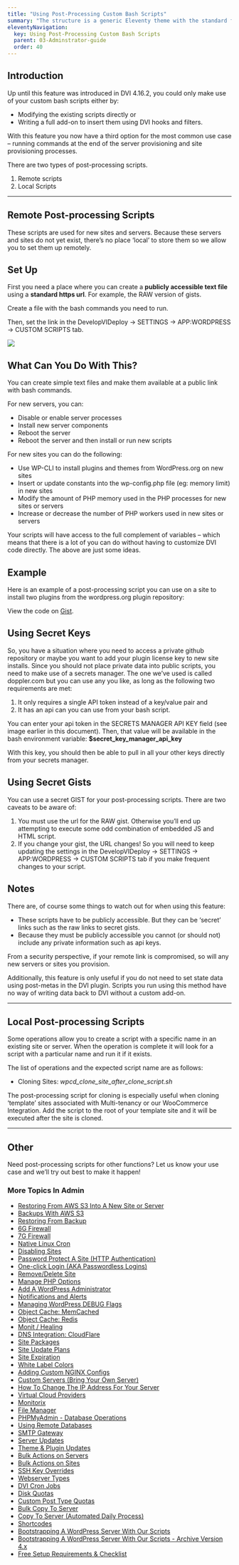 ```yaml
---
title: "Using Post-Processing Custom Bash Scripts"
summary: "The structure is a generic Eleventy theme with the standard folder and file names."
eleventyNavigation:
  key: Using Post-Processing Custom Bash Scripts
  parent: 03-Adminstrator-guide
  order: 40
---
```

## Introduction

Up until this feature was introduced in DVI 4.16.2, you could only make use of your custom bash scripts either by:

*   Modifying the existing scripts directly or
*   Writing a full add-on to insert them using DVI hooks and filters.

With this feature you now have a third option for the most common use case – running commands at the end of the server provisioning and site provisioning processes.

There are two types of post-processing scripts.

1.  Remote scripts
2.  Local Scripts

- - -

## Remote Post-processing Scripts

These scripts are used for new sites and servers. Because these servers and sites do not yet exist, there’s no place ‘local’ to store them so we allow you to set them up remotely.

## Set Up

First you need a place where you can create a **publicly accessible text file** using a **standard https url**. For example, the RAW version of gists.

Create a file with the bash commands you need to run.

Then, set the link in the DevelopVIDeploy → SETTINGS → APP:WORDPRESS → CUSTOM SCRIPTS tab.

[![](https://web.archive.org/web/20240304153213im_/https://wpclouddeploy.com/wp-content/uploads/2022/04/wpcd-v4-269.png)](https://web.archive.org/web/20240304153213/https://wpclouddeploy.com/wp-content/uploads/2022/04/wpcd-v4-269.png)

## What Can You Do With This?

You can create simple text files and make them available at a public link with bash commands.

For new servers, you can:

*   Disable or enable server processes
*   Install new server components
*   Reboot the server
*   Reboot the server and then install or run new scripts

For new sites you can do the following:

*   Use WP-CLI to install plugins and themes from WordPress.org on new sites
*   Insert or update constants into the wp-config.php file (eg: memory limit) in new sites
*   Modify the amount of PHP memory used in the PHP processes for new sites or servers
*   Increase or decrease the number of PHP workers used in new sites or servers

Your scripts will have access to the full complement of variables – which means that there is a lot of you can do without having to customize DVI code directly. The above are just some ideas.

## Example

Here is an example of a post-processing script you can use on a site to install two plugins from the wordpress.org plugin repository:

View the code on [Gist](https://web.archive.org/web/20240304153213/https://gist.github.com/elindydotcom/980f91e2f260e6dbefa817770c8ea744.js).

## Using Secret Keys

So, you have a situation where you need to access a private github repository or maybe you want to add your plugin license key to new site installs. Since you should not place private data into public scripts, you need to make use of a secrets manager. The one we’ve used is called doppler.com but you can use any you like, as long as the following two requirements are met:

1.  It only requires a single API token instead of a key/value pair and
2.  It has an api can you can use from your bash script.

You can enter your api token in the SECRETS MANAGER API KEY field (see image earlier in this document). Then, that value will be available in the bash environment variable: **$secret\_key\_manager\_api\_key**

With this key, you should then be able to pull in all your other keys directly from your secrets manager.

## Using Secret Gists

You can use a secret GIST for your post-processing scripts. There are two caveats to be aware of:

1.  You must use the url for the RAW gist. Otherwise you’ll end up attempting to execute some odd combination of embedded JS and HTML script.
2.  If you change your gist, the URL changes! So you will need to keep updating the settings in the DevelopVIDeploy -> SETTINGS -> APP:WORDPRESS -> CUSTOM SCRIPTS tab if you make frequent changes to your script.

## Notes

There are, of course some things to watch out for when using this feature:

*   These scripts have to be publicly accessible. But they can be ‘secret’ links such as the raw links to secret gists.
*   Because they must be publicly accessible you cannot (or should not) include any private information such as api keys.

From a security perspective, if your remote link is compromised, so will any new servers or sites you provision.

Additionally, this feature is only useful if you do not need to set state data using post-metas in the DVI plugin. Scripts you run using this method have no way of writing data back to DVI without a custom add-on.

- - -

## Local Post-processing Scripts

Some operations allow you to create a script with a specific name in an existing site or server. When the operation is complete it will look for a script with a particular name and run it if it exists.

The list of operations and the expected script name are as follows:

*   Cloning Sites: _wpcd\_clone\_site\_after\_clone\_script.sh_

The post-processing script for cloning is especially useful when cloning ‘template’ sites associated with Multi-tenancy or our WooCommerce Integration. Add the script to the root of your template site and it will be executed after the site is cloned.

- - -

## Other

Need post-processing scripts for other functions? Let us know your use case and we’ll try out best to make it happen!

### More Topics In Admin

*   [Restoring From AWS S3 Into A New Site or Server](https://web.archive.org/web/20240304153213/https://wpclouddeploy.com/documentation/tips-techniques-education/restoring-from-s3-into-a-new-site-or-server/)
*   [Backups With AWS S3](https://web.archive.org/web/20240304153213/https://wpclouddeploy.com/documentation/wpcloud-deploy-admin/backups-with-aws-s3/)
*   [Restoring From Backup](https://web.archive.org/web/20240304153213/https://wpclouddeploy.com/documentation/wpcloud-deploy-admin/restoring-from-backup/)
*   [6G Firewall](https://web.archive.org/web/20240304153213/https://wpclouddeploy.com/documentation/wpcloud-deploy-admin/6g-firewall/)
*   [7G Firewall](https://web.archive.org/web/20240304153213/https://wpclouddeploy.com/documentation/wpcloud-deploy-admin/7g-firewall/)
*   [Native Linux Cron](https://web.archive.org/web/20240304153213/https://wpclouddeploy.com/documentation/wpcloud-deploy-admin/native-linux-cron/)
*   [Disabling Sites](https://web.archive.org/web/20240304153213/https://wpclouddeploy.com/documentation/wpcloud-deploy-admin/disabling-sites/)
*   [Password Protect A Site (HTTP Authentication)](https://web.archive.org/web/20240304153213/https://wpclouddeploy.com/documentation/wpcloud-deploy-admin/add-basic-password-protection-to-a-site-http-authentication/)
*   [One-click Login (AKA Passwordless Logins)](https://web.archive.org/web/20240304153213/https://wpclouddeploy.com/documentation/wpcloud-deploy-admin/one-click-login-aka-passwordless-logins/)
*   [Remove/Delete Site](https://web.archive.org/web/20240304153213/https://wpclouddeploy.com/documentation/wpcloud-deploy-admin/remove-delete-site/)
*   [Manage PHP Options](https://web.archive.org/web/20240304153213/https://wpclouddeploy.com/documentation/wpcloud-deploy-admin/manage-php-options/)
*   [Add A WordPress Administrator](https://web.archive.org/web/20240304153213/https://wpclouddeploy.com/documentation/wpcloud-deploy-admin/add-a-wordpress-administrator/)
*   [Notifications and Alerts](https://web.archive.org/web/20240304153213/https://wpclouddeploy.com/documentation/wpcloud-deploy-admin/notifications/)
*   [Managing WordPress DEBUG Flags](https://web.archive.org/web/20240304153213/https://wpclouddeploy.com/documentation/wpcloud-deploy-admin/managing-wordpress-debug-flags/)
*   [Object Cache: MemCached](https://web.archive.org/web/20240304153213/https://wpclouddeploy.com/documentation/wpcloud-deploy-admin/object-cache-memcached/)
*   [Object Cache: Redis](https://web.archive.org/web/20240304153213/https://wpclouddeploy.com/documentation/wpcloud-deploy-admin/object-cache-redis/)
*   [Monit / Healing](https://web.archive.org/web/20240304153213/https://wpclouddeploy.com/documentation/wpcloud-deploy-admin/monit-healing/)
*   [DNS Integration: CloudFlare](https://web.archive.org/web/20240304153213/https://wpclouddeploy.com/documentation/wpcloud-deploy-admin/dns-integration-cloudflare/)
*   [Site Packages](https://web.archive.org/web/20240304153213/https://wpclouddeploy.com/documentation/wpcloud-deploy-admin/site-packages/)
*   [Site Update Plans](https://web.archive.org/web/20240304153213/https://wpclouddeploy.com/documentation/wpcloud-deploy-admin/site-update-plans/)
*   [Site Expiration](https://web.archive.org/web/20240304153213/https://wpclouddeploy.com/documentation/wpcloud-deploy-admin/site-expiration/)
*   [White Label Colors](https://web.archive.org/web/20240304153213/https://wpclouddeploy.com/documentation/wpcloud-deploy-admin/white-label-colors/)
*   [Adding Custom NGINX Configs](https://web.archive.org/web/20240304153213/https://wpclouddeploy.com/documentation/wpcloud-deploy-admin/adding-custom-nginx-configs/)
*   [Custom Servers (Bring Your Own Server)](https://web.archive.org/web/20240304153213/https://wpclouddeploy.com/documentation/wpcloud-deploy-admin/custom-servers-bring-your-own-server/)
*   [How To Change The IP Address For Your Server](https://web.archive.org/web/20240304153213/https://wpclouddeploy.com/documentation/wpcloud-deploy-admin/how-to-change-the-ip-address-for-your-server/)
*   [Virtual Cloud Providers](https://web.archive.org/web/20240304153213/https://wpclouddeploy.com/documentation/wpcloud-deploy-admin/virtual-cloud-providers/)
*   [Monitorix](https://web.archive.org/web/20240304153213/https://wpclouddeploy.com/documentation/wpcloud-deploy-admin/monitorix/)
*   [File Manager](https://web.archive.org/web/20240304153213/https://wpclouddeploy.com/documentation/wpcloud-deploy-admin/file-manager/)
*   [PHPMyAdmin - Database Operations](https://web.archive.org/web/20240304153213/https://wpclouddeploy.com/documentation/wpcloud-deploy-admin/phpmyadmin-database-operations/)
*   [Using Remote Databases](https://web.archive.org/web/20240304153213/https://wpclouddeploy.com/documentation/wpcloud-deploy-admin/using-remote-databases/)
*   [SMTP Gateway](https://web.archive.org/web/20240304153213/https://wpclouddeploy.com/documentation/wpcloud-deploy-admin/smtp-gateway/)
*   [Server Updates](https://web.archive.org/web/20240304153213/https://wpclouddeploy.com/documentation/wpcloud-deploy-admin/server-updates/)
*   [Theme & Plugin Updates](https://web.archive.org/web/20240304153213/https://wpclouddeploy.com/documentation/wpcloud-deploy-admin/theme-plugin-updates/)
*   [Bulk Actions on Servers](https://web.archive.org/web/20240304153213/https://wpclouddeploy.com/documentation/wpcloud-deploy-admin/bulk-actions-on-servers/)
*   [Bulk Actions on Sites](https://web.archive.org/web/20240304153213/https://wpclouddeploy.com/documentation/wpcloud-deploy-admin/bulk-actions-on-sites/)
*   [SSH Key Overrides](https://web.archive.org/web/20240304153213/https://wpclouddeploy.com/documentation/wpcloud-deploy-admin/ssh-key-overrides/)
*   [Webserver Types](https://web.archive.org/web/20240304153213/https://wpclouddeploy.com/documentation/wpcloud-deploy-admin/webserver-types/)
*   [DVI Cron Jobs](https://web.archive.org/web/20240304153213/https://wpclouddeploy.com/documentation/wpcloud-deploy-admin/wpcd-cron-jobs/)
*   [Disk Quotas](https://web.archive.org/web/20240304153213/https://wpclouddeploy.com/documentation/wpcloud-deploy-admin/disk-quotas/)
*   [Custom Post Type Quotas](https://web.archive.org/web/20240304153213/https://wpclouddeploy.com/documentation/wpcloud-deploy-admin/custom-post-type-quotas/)
*   [Bulk Copy To Server](https://web.archive.org/web/20240304153213/https://wpclouddeploy.com/documentation/wpcloud-deploy-admin/bulk-copy-to-server/)
*   [Copy To Server (Automated Daily Process)](https://web.archive.org/web/20240304153213/https://wpclouddeploy.com/documentation/wpcloud-deploy-admin/copy-to-server-automated-daily-process/)
*   [Shortcodes](https://web.archive.org/web/20240304153213/https://wpclouddeploy.com/documentation/wpcloud-deploy-admin/shortcodes/)
*   [Bootstrapping A WordPress Server With Our Scripts](https://web.archive.org/web/20240304153213/https://wpclouddeploy.com/documentation/wpcloud-deploy-admin/bootstrapping-a-wordpress-server-with-our-scripts/)
*   [Bootstrapping A WordPress Server With Our Scripts - Archive Version 4.x](https://web.archive.org/web/20240304153213/https://wpclouddeploy.com/documentation/wpcloud-deploy-admin/bootstrapping-a-wordpress-server-with-our-scripts-version-4-x/)
*   [Free Setup Requirements & Checklist](https://web.archive.org/web/20240304153213/https://wpclouddeploy.com/documentation/wpcloud-deploy-admin/free-setup-requirements-checklist/)
